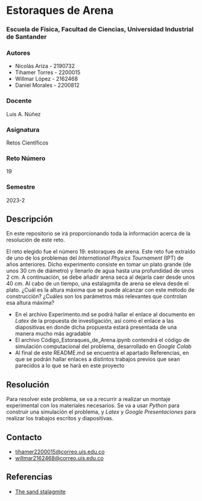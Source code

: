 # Estoraques de Arena

### Escuela de Física, Facultad de Ciencias, Universidad Industrial de Santander

### Autores
+ Nicolás Ariza - 2190732
+ Tihamer Torres - 2200015
+ Willmar López - 2162468
+ Daniel Morales - 2200812

### Docente
Luis A. Núñez

### Asignatura
Retos Científicos

### Reto Número
19

### Semestre
2023-2

## Descripción
En este repositorio se irá proporcionando toda la información acerca de la resolución de este reto.

El reto elegido fue el número 19: estoraques de arena. Este reto fue extraído de uno de los problemas del *International Physics Tournament* (IPT) de años anteriores. Dicho experimento consiste en tomar un plato grande (de unos 30 cm de diámetro) y llenarlo de agua hasta una profundidad de unos 2 cm. A continuación, se debe añadir arena seca al dejarla caer desde unos 40 cm. Al cabo de un tiempo, una estalagmita de arena se eleva desde el plato. ¿Cuál es la altura máxima que se puede alcanzar con este método de construcción? ¿Cuáles son los parámetros más relevantes que controlan esa altura máxima?

+ En el archivo Experimento.md se podrá hallar el enlace al documento en *Latex* de la propuesta de investigación, así como el enlace a las diapositivas en donde dicha propuesta estará presentada de una manera mucho más agradable
+ El archivo Código_Estoraques_de_Arena.ipynb contendrá el código de simulación computacional del problema, desarrollado en *Google Colab*
+ Al final de este README.md se encuentra el apartado Referencias, en que se podrán hallar enlaces a distintos trabajos previos que sean parecidos a lo que se hará en este proyecto

## Resolución
Para resolver este problema, se va a recurrir a realizar un montaje experimental con los materiales necesarios. Se va a usar *Python* para construir una simulación el problema, y *Latex* y *Google Presentaciones* para realizar los trabajos escritos y diapositivas.

## Contacto
+ tihamer2200015@correo.uis.edu.co
+ willmar2162468@correo.uis.edu.co

## Referencias
+ [The sand stalagmite](https://youtu.be/shu2RfdqXN0?feature=shared)
